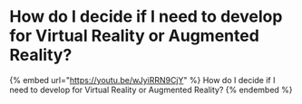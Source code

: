# How do I decide if I need to develop for Virtual Reality or Augmented Reality?

{% embed url="https://youtu.be/wJyiRRN9CjY" %}
How do I decide if I need to develop for Virtual Reality or Augmented Reality?
{% endembed %}


